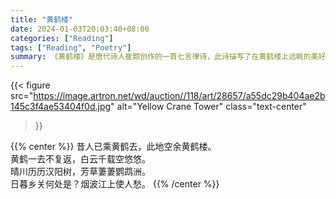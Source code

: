 ```yaml
---
title: "黄鹤楼"
date: 2024-01-03T20:03:40+08:00
categories: ["Reading"]
tags: ["Reading", "Poetry"]
summary: 《黄鹤楼》是唐代诗人崔颢创作的一首七言律诗，此诗描写了在黄鹤楼上远眺的美好景色，是一首吊古怀乡之佳作。
---
```


{{< figure
  src="https://image.artron.net/wd/auction//118/art/28657/a55dc29b404ae2b145c3f4ae53404f0d.jpg"
  alt="Yellow Crane Tower"
  class="text-center"
>}}

{{% center %}}
昔人已乘黄鹤去，此地空余黄鹤楼。\
黄鹤一去不复返，白云千载空悠悠。\
晴川历历汉阳树，芳草萋萋鹦鹉洲。\
日暮乡关何处是？烟波江上使人愁。
{{% /center %}}
